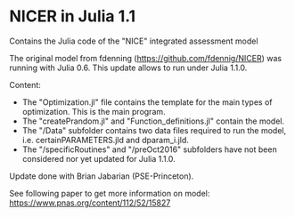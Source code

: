 # NICER in Julia 1.1
Contains the Julia code of the "NICE" integrated assessment model

The original model from fdenning (https://github.com/fdennig/NICER) was running with Julia 0.6.
This update allows to run under Julia 1.1.0.

Content:
- The "Optimization.jl" file contains the template for the main types of optimization. This is the main program.
- The "createPrandom.jl" and "Function_definitions.jl" contain the model.
- The "/Data" subfolder contains two data files required to run the model, i.e. certainPARAMETERS.jld and dparam_i.jld.
- The "/specificRoutines" and "/preOct2016" subfolders have not been considered nor yet updated for Julia 1.1.0.

Update done with Brian Jabarian (PSE-Princeton). 

See following paper to get more information on model: https://www.pnas.org/content/112/52/15827
